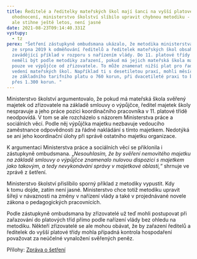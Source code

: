```yaml
---
title: Ředitelé a ředitelky mateřských škol mají šanci na vyšší platové
  ohodnocení, ministerstvo školství slíbilo upravit chybnou metodiku - zda to
  ale stihne ještě letos, není jasné
date: 2021-08-23T09:14:40.331Z
vystupy:
  - tz
perex: "Šetření zástupkyně ombudsmana ukázalo, že metodika ministerstva školství
  ze srpna 2019 k odměňování ředitelů a ředitelek mateřských škol obsahovala
  zavádějící příklad v rozporu s nařízením vlády. Do 11. platové třídy totiž
  neměli být podle metodiky zařazení, pokud má jejich mateřská škola majetek
  pouze ve výpůjčce od zřizovatele. To může znamenat nižší plat pro řadu lidí ve
  vedení mateřských škol. Například ti s desetiletou praxí, mohli měsíčně přijít
  ze základního tarifního platu o 760 korun, při dvacetileté praxi to bylo už
  přes 1.300 korun. "
---
```

<p>Ministerstvo školství argumentovalo, že pokud má mateřská škola svěřený majetek od zřizovatele na základě smlouvy o výpůjčce, ředitel majetek školy nespravuje a jeho práce pozici koordinačního pracovníka v 11. platové třídě neodpovídá. V&nbsp;tom se ale rozcházelo s&nbsp;názorem Ministerstva práce a sociálních věcí. Podle něj výpůjčka majetku nezbavuje vedoucího zaměstnance odpovědnosti za řádné nakládání s&nbsp;tímto majetkem. Nedotýká se ani jeho koordinační úlohy při správě ostatního majetku organizace.</p>

<p>K&nbsp;argumentaci Ministerstva práce a sociálních věcí se přiklonila i zástupkyně ombudsmana. &bdquo;<em>Nesouhlasím, že by svěření nemovitého majetku na základě smlouvy o výpůjčce znamenalo nulovou dispozici s majetkem jako takovým, a tedy nevykonávání správy v majetkové oblasti,&ldquo;</em> shrnuje ve zprávě z&nbsp;šetření.</p>

<p>Ministerstvo školství přislíbilo sporný příklad z&nbsp;metodiky vypustit. Kdy k&nbsp;tomu dojde, zatím není jasné. Ministerstvo chce totiž metodiku upravit šířeji v&nbsp;návaznosti na změny v&nbsp;nařízení vlády a také v&nbsp;projednávané novele zákona o pedagogických pracovnících.</p>

<p>Podle zástupkyně ombudsmana by zřizovatelé už teď mohli postupovat při zařazování do platových tříd přímo podle nařízení vlády bez ohledu na metodiku. Někteří zřizovatelé se ale mohou obávat, že by zařazení ředitelů a ředitelek do vyšší platové třídy mohla případná kontrola hospodaření považovat za neúčelné vynaložení svěřených peněz.</p>

<p>Přílohy: <a href="https://eso.ochrance.cz/Nalezene/Edit/9008">Zpráva o šetření</a></p>
